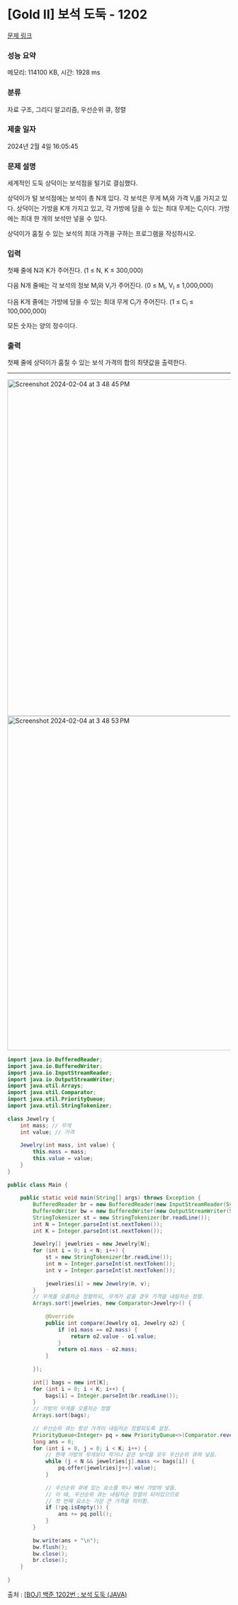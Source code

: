 # [Gold II] 보석 도둑 - 1202 

[문제 링크](https://www.acmicpc.net/problem/1202) 

### 성능 요약

메모리: 114100 KB, 시간: 1928 ms

### 분류

자료 구조, 그리디 알고리즘, 우선순위 큐, 정렬

### 제출 일자

2024년 2월 4일 16:05:45

### 문제 설명

<p>세계적인 도둑 상덕이는 보석점을 털기로 결심했다.</p>

<p>상덕이가 털 보석점에는 보석이 총 N개 있다. 각 보석은 무게 M<sub>i</sub>와 가격 V<sub>i</sub>를 가지고 있다. 상덕이는 가방을 K개 가지고 있고, 각 가방에 담을 수 있는 최대 무게는 C<sub>i</sub>이다. 가방에는 최대 한 개의 보석만 넣을 수 있다.</p>

<p>상덕이가 훔칠 수 있는 보석의 최대 가격을 구하는 프로그램을 작성하시오.</p>

### 입력 

 <p>첫째 줄에 N과 K가 주어진다. (1 ≤ N, K ≤ 300,000)</p>

<p>다음 N개 줄에는 각 보석의 정보 M<sub>i</sub>와 V<sub>i</sub>가 주어진다. (0 ≤ M<sub>i</sub>, V<sub>i</sub> ≤ 1,000,000)</p>

<p>다음 K개 줄에는 가방에 담을 수 있는 최대 무게 C<sub>i</sub>가 주어진다. (1 ≤ C<sub>i</sub> ≤ 100,000,000)</p>

<p>모든 숫자는 양의 정수이다.</p>

### 출력 

 <p>첫째 줄에 상덕이가 훔칠 수 있는 보석 가격의 합의 최댓값을 출력한다.</p>
 
---

<img width="760" alt="Screenshot 2024-02-04 at 3 48 45 PM" src="https://github.com/jinkwon9301/Java-Algorithm/assets/77374066/85749c3f-d956-40a8-9356-e5dabb0100d4">
<img width="755" alt="Screenshot 2024-02-04 at 3 48 53 PM" src="https://github.com/jinkwon9301/Java-Algorithm/assets/77374066/118a1825-7462-4466-9aa4-a78ad797f6a4">

```java
import java.io.BufferedReader;
import java.io.BufferedWriter;
import java.io.InputStreamReader;
import java.io.OutputStreamWriter;
import java.util.Arrays;
import java.util.Comparator;
import java.util.PriorityQueue;
import java.util.StringTokenizer;
 
class Jewelry {
    int mass; // 무게
    int value; // 가격
 
    Jewelry(int mass, int value) {
        this.mass = mass;
        this.value = value;
    }
}
 
public class Main {
 
    public static void main(String[] args) throws Exception {
        BufferedReader br = new BufferedReader(new InputStreamReader(System.in));
        BufferedWriter bw = new BufferedWriter(new OutputStreamWriter(System.out));
        StringTokenizer st = new StringTokenizer(br.readLine());
        int N = Integer.parseInt(st.nextToken());
        int K = Integer.parseInt(st.nextToken());
 
        Jewelry[] jewelries = new Jewelry[N];
        for (int i = 0; i < N; i++) {
            st = new StringTokenizer(br.readLine());
            int m = Integer.parseInt(st.nextToken());
            int v = Integer.parseInt(st.nextToken());
 
            jewelries[i] = new Jewelry(m, v);
        }
        // 무게를 오름차순 정렬하되, 무게가 같을 경우 가격을 내림차순 정렬.
        Arrays.sort(jewelries, new Comparator<Jewelry>() {
 
            @Override
            public int compare(Jewelry o1, Jewelry o2) {
                if (o1.mass == o2.mass) {
                    return o2.value - o1.value;
                }
                return o1.mass - o2.mass;
            }
 
        });
 
        int[] bags = new int[K];
        for (int i = 0; i < K; i++) {
            bags[i] = Integer.parseInt(br.readLine());
        }
        // 가방의 무게를 오름차순 정렬
        Arrays.sort(bags);
 
        // 우선순위 큐는 항상 가격이 내림차순 정렬되도록 설정.
        PriorityQueue<Integer> pq = new PriorityQueue<>(Comparator.reverseOrder());
        long ans = 0;
        for (int i = 0, j = 0; i < K; i++) {
            // 현재 가방의 무게보다 작거나 같은 보석을 모두 우선순위 큐에 넣음.
            while (j < N && jewelries[j].mass <= bags[i]) {
                pq.offer(jewelries[j++].value);
            }
 
            // 우선순위 큐에 있는 요소를 하나 빼서 가방에 넣음.
            // 이 때, 우선순위 큐는 내림차순 정렬이 되어있으므로
            // 첫 번째 요소는 가장 큰 가격을 의미함.
            if (!pq.isEmpty()) {
                ans += pq.poll();
            }
        }
 
        bw.write(ans + "\n");
        bw.flush();
        bw.close();
        br.close();
    }
 
}
```

출처 : [[BOJ] 백준 1202번 : 보석 도둑 (JAVA)](https://steady-coding.tistory.com/56)
